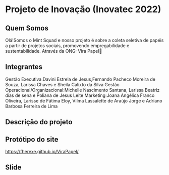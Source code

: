 # Projeto de Inovação (Inovatec 2022)

## Quem Somos 
Olá!Somos o Mint Squad e nosso projeto é sobre a coleta seletiva de papéis a partir de projetos sociais, promovendo empregabilidade e sustentabilidade. 
Através da ONG: Vira Papel📄
## Integrantes 


Gestão Executiva:Davini Estrela de Jesus,Fernando Pacheco Moreira de Souza, Larissa Chaves e Sheila Calixto da Silva 
Gestão Operacional/Organizacional:Michelle Nascimento Santana,  Larissa Beatriz dias de sena e Poliana de Jesus Leite 
Marketing:Joana Angélica Franco Oliveira, Larisse de Fátima Eloy, Vilma Lassalette de Araújo Jorge e Adriano Barbosa Ferreira de Lima
## Descrição do projeto 



## Protótipo do site 
 https://fherexe.github.io/ViraPapel/                                                                                                                                                                                             
## Slide 

